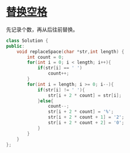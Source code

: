 # [替换空格](nowcoder.com/practice/4060ac7e3e404ad1a894ef3e17650423?tpId=13&tqId=11155&tPage=1&rp=1&ru=%2Fta%2Fcoding-interviews&qru=%2Fta%2Fcoding-interviews%2Fquestion-ranking)

先记录个数，再从后往前替换。

```C++
class Solution {
public:
	void replaceSpace(char *str,int length) {
        int count = 0;
        for(int i = 0; i < length; i++){
            if(str[i] == ' ')
                count++;
        }
        for(int i = length; i >= 0; i--){
            if(str[i] != ' '){
                str[i + 2 * count] = str[i];
            }else{
                count--;
                str[i + 2 * count] = '%';
                str[i + 2 * count + 1] = '2';
                str[i + 2 * count + 2] = '0';
            }
        }
	}
};
```

